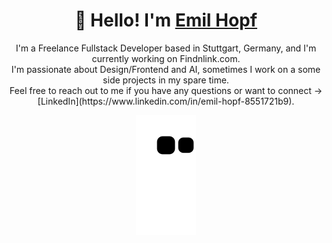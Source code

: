 

<h1 align="center">
  👋 Hello! I'm <a href="https://www.findnlink.com/de/member/emil" target="_blank">Emil Hopf</a>
</h1>

<p align="center">
I'm a Freelance Fullstack Developer based in Stuttgart, Germany, and I'm currently working on Findnlink.com. 
  <br />
  I'm passionate about Design/Frontend and AI, sometimes I work on a some side projects in my spare time. 
  <br />
  Feel free to reach out to me if you have any questions or want to connect -> [LinkedIn](https://www.linkedin.com/in/emil-hopf-8551721b9).
</p>

<p align="center">
  <img src="https://github.com/jaemil/jaemil/blob/output/github-contribution-snake.svg" alt="My Contributions Graph" />
</p>
